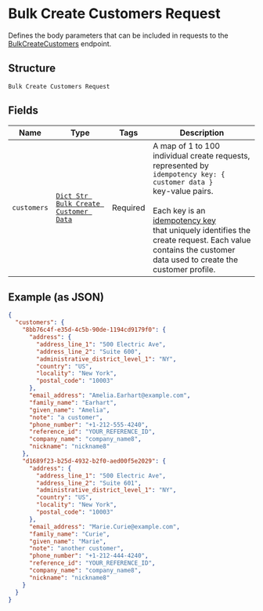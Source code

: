 
# Bulk Create Customers Request

Defines the body parameters that can be included in requests to the
[BulkCreateCustomers](../../doc/api/customers.md#bulk-create-customers) endpoint.

## Structure

`Bulk Create Customers Request`

## Fields

| Name | Type | Tags | Description |
|  --- | --- | --- | --- |
| `customers` | [`Dict Str Bulk Create Customer Data`](../../doc/models/bulk-create-customer-data.md) | Required | A map of 1 to 100 individual create requests, represented by `idempotency key: { customer data }`<br>key-value pairs.<br><br>Each key is an [idempotency key](https://developer.squareup.com/docs/build-basics/common-api-patterns/idempotency)<br>that uniquely identifies the create request. Each value contains the customer data used to create the<br>customer profile. |

## Example (as JSON)

```json
{
  "customers": {
    "8bb76c4f-e35d-4c5b-90de-1194cd9179f0": {
      "address": {
        "address_line_1": "500 Electric Ave",
        "address_line_2": "Suite 600",
        "administrative_district_level_1": "NY",
        "country": "US",
        "locality": "New York",
        "postal_code": "10003"
      },
      "email_address": "Amelia.Earhart@example.com",
      "family_name": "Earhart",
      "given_name": "Amelia",
      "note": "a customer",
      "phone_number": "+1-212-555-4240",
      "reference_id": "YOUR_REFERENCE_ID",
      "company_name": "company_name8",
      "nickname": "nickname8"
    },
    "d1689f23-b25d-4932-b2f0-aed00f5e2029": {
      "address": {
        "address_line_1": "500 Electric Ave",
        "address_line_2": "Suite 601",
        "administrative_district_level_1": "NY",
        "country": "US",
        "locality": "New York",
        "postal_code": "10003"
      },
      "email_address": "Marie.Curie@example.com",
      "family_name": "Curie",
      "given_name": "Marie",
      "note": "another customer",
      "phone_number": "+1-212-444-4240",
      "reference_id": "YOUR_REFERENCE_ID",
      "company_name": "company_name8",
      "nickname": "nickname8"
    }
  }
}
```

